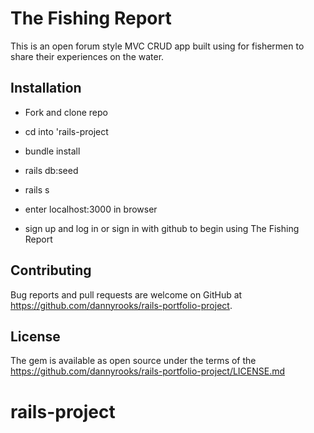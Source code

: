 # The Fishing Report

This is an open forum style MVC CRUD app built using for fishermen to share their experiences on the water. 

## Installation

* Fork and clone repo

* cd into 'rails-project

* bundle install

* rails db:seed

* rails s

* enter localhost:3000 in browser

* sign up and log in or sign in with github to begin using The Fishing Report


## Contributing 

Bug reports and pull requests are welcome on GitHub at https://github.com/dannyrooks/rails-portfolio-project.


## License

The gem is available as open source under the terms of the https://github.com/dannyrooks/rails-portfolio-project/LICENSE.md



# rails-project
